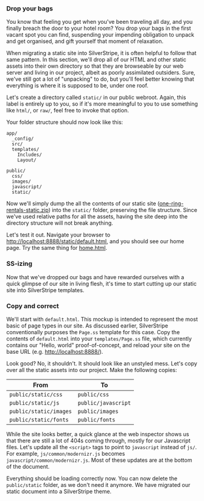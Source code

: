 ### Drop your bags

You know that feeling you get when you've been traveling all day, and you finally breach the door to your hotel room? You drop your bags in the first vacant spot you can find, suspending your impending obligation to unpack and get organised, and gift yourself that moment of relaxation.

When migrating a static site into SilverStripe, it is often helpful to follow that same pattern. In this section, we'll drop all of our HTML and other static assets into their own directory so that they are browseable by our web server and living in our project, albeit as poorly assimilated outsiders. Sure, we've still got a lot of "unpacking" to do, but you'll feel better knowing that everything is where it is supposed to be, under one roof.

Let's create a directory called `static/` in our public webroot. Again, this label is entirely up to you, so if it's more meaningful to you to use something like `html/`, or `raw/`, feel free to invoke that option.

Your folder structure should now look like this:

```
app/
  _config/
  src/ 
  templates/
    Includes/
    Layout/

public/
  css/
  images/
  javascript/
  static/
```

Now we'll simply dump the all the contents of our static site ([one-ring-rentals-static.zip](https://github.com/silverstripe/silverstripe-lessons-v4/raw/1fd177c8a4a9992e84fdab19c2e5a83a3494b070/Lesson-02-begin/__assets/one-ring-rentals-static.zip)) into the `static/` folder, preserving the file structure. Since we've used relative paths for all the assets, having the site deep into the directory structure will not break anything.

Let's test it out. Navigate your browser to <http://localhost:8888/static/default.html>, and you should see our home page. Try the same thing for [home.html](http://localhost:8888/static/home.html).

### SS-izing

Now that we've dropped our bags and have rewarded ourselves with a quick glimpse of our site in living flesh, it's time to start cutting up our static site into SilverStripe templates.

### Copy and correct

We'll start with `default.html`. This mockup is intended to represent the most basic of page types in our site. As discussed earlier, SilverStripe conventionally purposes the `Page.ss` template for this case. Copy the contents of `default.html` into your `templates/Page.ss` file, which currently contains our "Hello, world" proof-of-concept, and reload your site on the base URL (e.g. <http://localhost:8888/>).

Look good? No, it shouldn't. It should look like an unstyled mess. Let's copy over all the static assets into our project. Make the following copies:

| From                   | To                  |
| ---------------------- | ------------------- |
| `public/static/css`    | `public/css`        |
| `public/static/js`     | `public/javascript` |
| `public/static/images` | `public/images`     |
| `public/static/fonts`  | `public/fonts`      |

While the site looks better, a quick glance at the web inspector shows us that there are still a lot of 404s coming through, mostly for our Javascript files. Let's update all the `<script>` tags to point to `javascript` instead of `js/`. For example, `js/common/modernizr.js` becomes `javascript/common/modernizr.js`. Most of these updates are at the bottom of the document.


Everything should be loading correctly now. You can now delete the `public/static` folder, as we don't need it anymore. We have migrated our static document into a SilverStripe theme.
